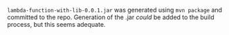 `lambda-function-with-lib-0.0.1.jar` was generated using `mvn package` and 
committed to the repo. Generation of the .jar _could_ be added to the build
process, but this seems adequate.
